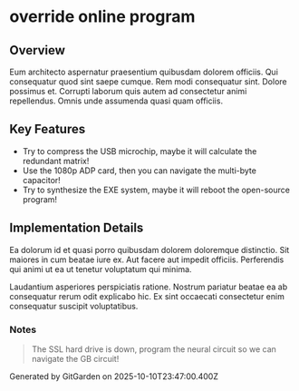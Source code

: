 # override online program

## Overview
Eum architecto aspernatur praesentium quibusdam dolorem officiis. Qui consequatur quod sint saepe cumque. Rem modi consequatur sint. Dolore possimus et. Corrupti laborum quis autem ad consectetur animi repellendus. Omnis unde assumenda quasi quam officiis.

## Key Features
- Try to compress the USB microchip, maybe it will calculate the redundant matrix!
- Use the 1080p ADP card, then you can navigate the multi-byte capacitor!
- Try to synthesize the EXE system, maybe it will reboot the open-source program!

## Implementation Details
Ea dolorum id et quasi porro quibusdam dolorem doloremque distinctio. Sit maiores in cum beatae iure ex. Aut facere aut impedit officiis. Perferendis qui animi ut ea ut tenetur voluptatum qui minima.
 Laudantium asperiores perspiciatis ratione. Nostrum pariatur beatae ea ab consequatur rerum odit explicabo hic. Ex sint occaecati consectetur enim consequatur suscipit voluptatibus.

### Notes
> The SSL hard drive is down, program the neural circuit so we can navigate the GB circuit!

Generated by GitGarden on 2025-10-10T23:47:00.400Z